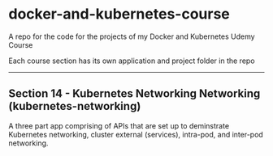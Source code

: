 # docker-and-kubernetes-course
A repo for the code for the projects of my Docker and Kubernetes Udemy Course

Each course section has its own application and project folder in the repo

---

## Section 14 - Kubernetes Networking Networking (kubernetes-networking)

A three part app comprising of APIs that are set up to deminstrate Kubernetes networking, cluster external (services), intra-pod, and inter-pod networking.
